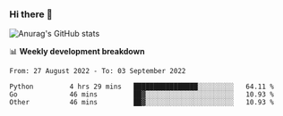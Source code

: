 ### Hi there 👋
![Anurag's GitHub stats](https://github-readme-stats.vercel.app/api?username=jami1024&show_icons=true&theme=radical)

📊 **Weekly development breakdown**
<!--START_SECTION:waka-->

```text
From: 27 August 2022 - To: 03 September 2022

Python         4 hrs 29 mins   ████████████████░░░░░░░░░   64.11 %
Go             46 mins         ██▓░░░░░░░░░░░░░░░░░░░░░░   10.93 %
Other          46 mins         ██▓░░░░░░░░░░░░░░░░░░░░░░   10.93 %
```

<!--END_SECTION:waka-->
<!--
**jami1024/jami1024** is a ✨ _special_ ✨ repository because its `README.md` (this file) appears on your GitHub profile.

Here are some ideas to get you started:

- 🔭 I’m currently working on ...
- 🌱 I’m currently learning ...
- 👯 I’m looking to collaborate on ...
- 🤔 I’m looking for help with ...
- 💬 Ask me about ...
- 📫 How to reach me: ...
- 😄 Pronouns: ...
- ⚡ Fun fact: ...
-->
